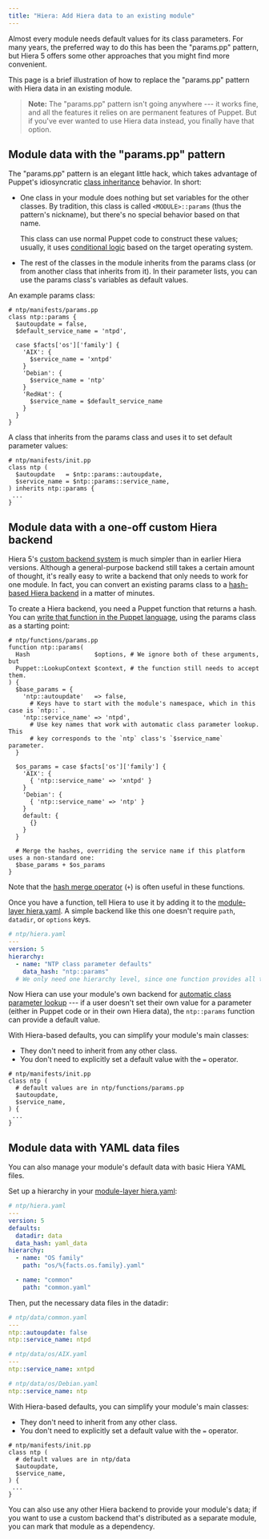 ```yaml
---
title: "Hiera: Add Hiera data to an existing module"
---
```


[hash merge operator]: ./lang_expressions.html#merging
[class inheritance]: ./lang_classes.html#inheritance
[conditional logic]: ./lang_conditional.html
[module layer]: ./hiera_layers.html#the-module-layer
[custom backend system]: ./hiera_custom_backends.html
[data_hash]: ./hiera_custom_data_dash.html
[functions_puppet]: ./lang_write_functions_in_puppet.html
[automatic class parameter lookup]: ./hiera_automatic.html


Almost every module needs default values for its class parameters. For many years, the preferred way to do this has been the "params.pp" pattern, but Hiera 5 offers some other approaches that you might find more convenient.

This page is a brief illustration of how to replace the "params.pp" pattern with Hiera data in an existing module.

> **Note:** The "params.pp" pattern isn't going anywhere --- it works fine, and all the features it relies on are permanent features of Puppet. But if you've ever wanted to use Hiera data instead, you finally have that option.


## Module data with the "params.pp" pattern

The "params.pp" pattern is an elegant little hack, which takes advantage of Puppet's idiosyncratic [class inheritance][] behavior. In short:

* One class in your module does nothing but set variables for the other classes. By tradition, this class is called `<MODULE>::params` (thus the pattern's nickname), but there's no special behavior based on that name.

    This class can use normal Puppet code to construct these values; usually, it uses [conditional logic][] based on the target operating system.
* The rest of the classes in the module inherits from the params class (or from another class that inherits from it). In their parameter lists, you can use the params class's variables as default values.

An example params class:

``` puppet
# ntp/manifests/params.pp
class ntp::params {
  $autoupdate = false,
  $default_service_name = 'ntpd',

  case $facts['os']['family'] {
    'AIX': {
      $service_name = 'xntpd'
    }
    'Debian': {
      $service_name = 'ntp'
    }
    'RedHat': {
      $service_name = $default_service_name
    }
  }
}
```

A class that inherits from the params class and uses it to set default parameter values:

``` puppet
# ntp/manifests/init.pp
class ntp (
  $autoupdate   = $ntp::params::autoupdate,
  $service_name = $ntp::params::service_name,
) inherits ntp::params {
 ...
}
```


## Module data with a one-off custom Hiera backend

Hiera 5's [custom backend system][] is much simpler than in earlier Hiera versions. Although a general-purpose backend still takes a certain amount of thought, it's really easy to write a backend that only needs to work for one module. In fact, you can convert an existing params class to a [hash-based Hiera backend][data_hash] in a matter of minutes.

To create a Hiera backend, you need a Puppet function that returns a hash. You can [write that function in the Puppet language][functions_puppet], using the params class as a starting point:

``` puppet
# ntp/functions/params.pp
function ntp::params(
  Hash                  $options, # We ignore both of these arguments, but
  Puppet::LookupContext $context, # the function still needs to accept them.
) {
  $base_params = {
    'ntp::autoupdate'   => false,
      # Keys have to start with the module's namespace, which in this case is `ntp::`.
    'ntp::service_name' => 'ntpd',
      # Use key names that work with automatic class parameter lookup. This
      # key corresponds to the `ntp` class's `$service_name` parameter.
  }

  $os_params = case $facts['os']['family'] {
    'AIX': {
      { 'ntp::service_name' => 'xntpd' }
    }
    'Debian': {
      { 'ntp::service_name' => 'ntp' }
    }
    default: {
      {}
    }
  }

  # Merge the hashes, overriding the service name if this platform uses a non-standard one:
  $base_params + $os_params
}
```

Note that the [hash merge operator][] (`+`) is often useful in these functions.

Once you have a function, tell Hiera to use it by adding it to the [module-layer hiera.yaml][module layer]. A simple backend like this one doesn't require `path`, `datadir`, or `options` keys.

``` yaml
# ntp/hiera.yaml
---
version: 5
hierarchy:
  - name: "NTP class parameter defaults"
    data_hash: "ntp::params"
  # We only need one hierarchy level, since one function provides all the data.
```

Now Hiera can use your module's own backend for [automatic class parameter lookup][] --- if a user doesn't set their own value for a parameter (either in Puppet code or in their own Hiera data), the `ntp::params` function can provide a default value.

With Hiera-based defaults, you can simplify your module's main classes:

* They don't need to inherit from any other class.
* You don't need to explicitly set a default value with the `=` operator.

``` puppet
# ntp/manifests/init.pp
class ntp (
  # default values are in ntp/functions/params.pp
  $autoupdate,
  $service_name,
) {
 ...
}
```


## Module data with YAML data files

You can also manage your module's default data with basic Hiera YAML files.

Set up a hierarchy in your [module-layer hiera.yaml][module layer]:

``` yaml
# ntp/hiera.yaml
---
version: 5
defaults:
  datadir: data
  data_hash: yaml_data
hierarchy:
  - name: "OS family"
    path: "os/%{facts.os.family}.yaml"

  - name: "common"
    path: "common.yaml"
```

Then, put the necessary data files in the datadir:

``` yaml
# ntp/data/common.yaml
---
ntp::autoupdate: false
ntp::service_name: ntpd

# ntp/data/os/AIX.yaml
---
ntp::service_name: xntpd

# ntp/data/os/Debian.yaml
ntp::service_name: ntp
```

With Hiera-based defaults, you can simplify your module's main classes:

* They don't need to inherit from any other class.
* You don't need to explicitly set a default value with the `=` operator.

``` puppet
# ntp/manifests/init.pp
class ntp (
  # default values are in ntp/data
  $autoupdate,
  $service_name,
) {
 ...
}
```

You can also use any other Hiera backend to provide your module's data; if you want to use a custom backend that's distributed as a separate module, you can mark that module as a dependency.
